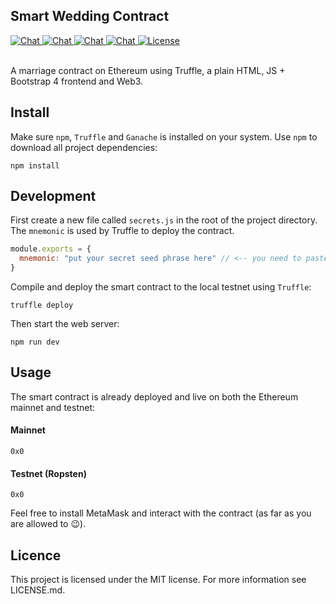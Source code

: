 ## Smart Wedding Contract

<div>
  <a href="https://etherscan.io">
    <img src="https://img.shields.io/badge/contract-ropsten-orange.svg" alt="Chat" />
  </a>
  <a href="https://etherscan.io">
    <img src="https://img.shields.io/badge/contract-mainnet-brightgreen.svg" alt="Chat" />
  </a>
  <a href="https://block42.uber.space/smart-wedding-contract/">
    <img src="https://img.shields.io/badge/application-live-e91e63.svg" alt="Chat" />
  </a>
  <a href="https://t.me/block42_crypto">
    <img src="https://img.shields.io/badge/chat-telegram-0088cc.svg" alt="Chat" />
  </a>
  <a href="#">
    <img src="https://img.shields.io/badge/license-MIT-green.svg" alt="License" />
  </a>
</div>

<br />

A marriage contract on Ethereum using Truffle, a plain HTML, JS + Bootstrap 4 frontend and Web3.

## Install

Make sure `npm`, `Truffle` and `Ganache` is installed on your system. Use `npm` to download all project dependencies:

```
npm install
```

## Development

First create a new file called `secrets.js` in the root of the project directory. The `mnemonic` is used by Truffle to deploy the contract.

```js
module.exports = {
  mnemonic: "put your secret seed phrase here" // <-- you need to paste your e.g. MetaMask seed here
}
```

Compile and deploy the smart contract to the local testnet using `Truffle`:

```
truffle deploy
```

Then start the web server:

```
npm run dev
```

## Usage

The smart contract is already deployed and live on both the Ethereum mainnet and testnet:

#### Mainnet

```solidity
0x0
```

#### Testnet (Ropsten)

```solidity
0x0
```

Feel free to install MetaMask and interact with the contract (as far as you are allowed to 😉).

## Licence

This project is licensed under the MIT license. For more information see LICENSE.md.
